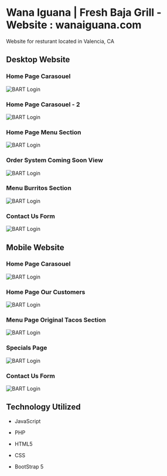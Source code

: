# Wana Iguana | Fresh Baja Grill - Website : wanaiguana.com 

Website for resturant located in Valencia, CA

## Desktop Website

### Home Page Carasouel

![BART Login](/github-pics/wana-pic-1.png?raw=true "Home Page Carasouel")

### Home Page Carasouel - 2

![BART Login](/github-pics/wana-pic-2.png?raw=true "Home Page Carasouel 2")

### Home Page Menu Section

![BART Login](/github-pics/wana-pic-3.png?raw=true "Home Page Menu Section")

### Order System Coming Soon View

![BART Login](/github-pics/wana-pic-4.png?raw=true "Order System Coming Soon View")

### Menu Burritos Section

![BART Login](/github-pics/wana-pic-5.png?raw=true "Menu Burritos Section")

### Contact Us Form 

![BART Login](/github-pics/wana-pic-6.png?raw=true "Contact Us Form")

## Mobile Website

### Home Page Carasouel

![BART Login](/github-pics/wana-pic-9.png?raw=true "Home Page Carasouel")

### Home Page Our Customers

![BART Login](/github-pics/wana-pic-10.png?raw=true "Home Page Our Customers")

### Menu Page Original Tacos Section

![BART Login](/github-pics/wana-pic-7.png?raw=true "Menu Page Original Tacos Section")

### Specials Page 

![BART Login](/github-pics/wana-pic-8.png?raw=true "Specials Page")

### Contact Us Form 

![BART Login](/github-pics/wana-pic-11.png?raw=true "Contact Us Form")

## Technology Utilized

* JavaScript

* PHP

* HTML5

* CSS

* BootStrap 5
